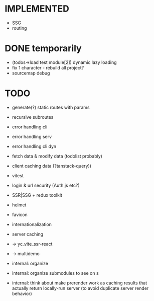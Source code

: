 # IMPLEMENTED

* SSG
* routing


# DONE temporarily
 * (todos->load test module[2]) dynamic lazy loading
 * fix 1 character - rebuild all project?
 * sourcemap debug


# TODO

 * generate(?) static routes with params

 * recursive subroutes

 * error handling cli
 * error handling serv
 * error handling cli dyn


 * fetch data & modify data (todolist probably)
 * client caching data (?tanstack-query))

 * vitest

 * login & url security (Auth.js etc?)

 * SSR|SSG + redux toolkit

 * helmet
 * favicon
 * internationalization

 * server caching

 * -> yc_vite_ssr-react
 * -> multidemo

 * internal: organize
 * internal: organize submodules to see on s
 * internal: think about make prerender work as caching results that actually return locally-run server (to avoid duplicate server render behavior)
